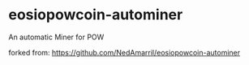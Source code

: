 # eosiopowcoin-autominer

An automatic Miner for POW 

forked from: https://github.com/NedAmarril/eosiopowcoin-autominer